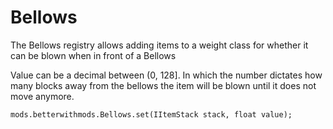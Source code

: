 # Bellows

The Bellows registry allows adding items to a weight class for whether it can be blown when in front of a Bellows

Value can be a decimal between (0, 128]. In which the number dictates how many blocks away from the bellows the item will be blown until it does not move anymore.

```zenscript
mods.betterwithmods.Bellows.set(IItemStack stack, float value);

```